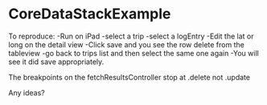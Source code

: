 # CoreDataStackExample

To reproduce:
-Run on iPad
-select a trip
-select a logEntry
-Edit the lat or long on the detail view
-Click save and you see the row delete from the tableview
-go back to trips list and then select the same one again
-You will see it did save appropriately.

The breakpoints on the fetchResultsController stop at .delete not .update

Any ideas?
